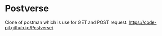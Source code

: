 # Postverse
Clone of postman which is use for GET and POST request.
https://code-pil.github.io/Postverse/
